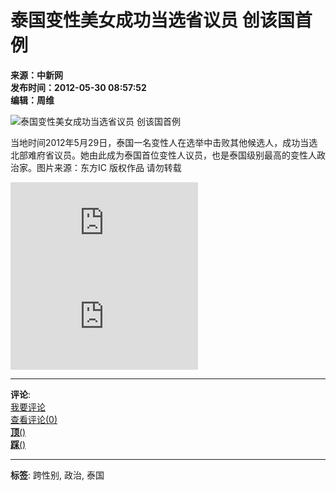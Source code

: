 # 泰国变性美女成功当选省议员 创该国首例

**来源：中新网**  
**发布时间：2012-05-30 08:57:52**  
**编辑：周维**

![泰国变性美女成功当选省议员 创该国首例](U334P4T426D105231F16470DT20120530085752.jpg)

当地时间2012年5月29日，泰国一名变性人在选举中击败其他候选人，成功当选北部难府省议员。她由此成为泰国首位变性人议员，也是泰国级别最高的变性人政治家。图片来源：东方IC 版权作品 请勿转载

![图片1](http://www.chinanews.com/tp/hd2011/2012/05-20/103540.shtml)  
![图片2](http://www.chinanews.com/tp/2012/04-25/3845863.shtml)

---

**评论**:   
[我要评论](http://comment.chinanews.com/comments/comments.php?newsid=3925143)  
[查看评论(0)](http://comment.chinanews.com/comments/comments.php?newsid=3925143)  
[**顶**()](javascript:void(0))  
[**踩**()](javascript:void(0))

---

**标签**: 跨性别, 政治, 泰国
